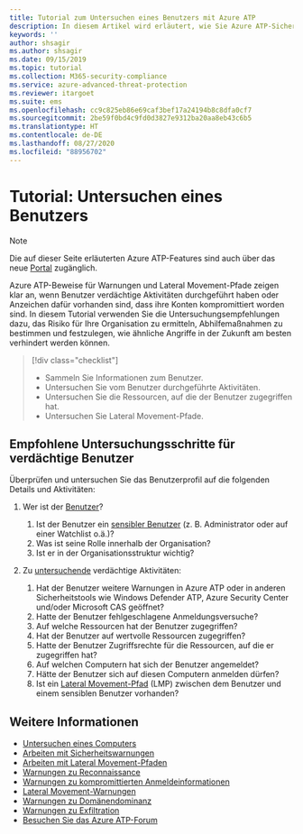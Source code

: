 ```yaml
---
title: Tutorial zum Untersuchen eines Benutzers mit Azure ATP
description: In diesem Artikel wird erläutert, wie Sie Azure ATP-Sicherheitswarnungen verwenden, um einen verdächtigen Benutzer zu untersuchen.
keywords: ''
author: shsagir
ms.author: shsagir
ms.date: 09/15/2019
ms.topic: tutorial
ms.collection: M365-security-compliance
ms.service: azure-advanced-threat-protection
ms.reviewer: itargoet
ms.suite: ems
ms.openlocfilehash: cc9c825eb86e69caf3bef17a24194b8c8dfa0cf7
ms.sourcegitcommit: 2be59f0bd4c9fd0d3827e9312ba20aa8eb43c6b5
ms.translationtype: HT
ms.contentlocale: de-DE
ms.lasthandoff: 08/27/2020
ms.locfileid: "88956702"
---
```

# <a name="tutorial-investigate-a-user"></a>Tutorial: Untersuchen eines Benutzers

> [!NOTE]
> Die auf dieser Seite erläuterten Azure ATP-Features sind auch über das neue [Portal](https://portal.cloudappsecurity.com) zugänglich.

Azure ATP-Beweise für Warnungen und Lateral Movement-Pfade zeigen klar an, wenn Benutzer verdächtige Aktivitäten durchgeführt haben oder Anzeichen dafür vorhanden sind, dass ihre Konten kompromittiert worden sind. In diesem Tutorial verwenden Sie die Untersuchungsempfehlungen dazu, das Risiko für Ihre Organisation zu ermitteln, Abhilfemaßnahmen zu bestimmen und festzulegen, wie ähnliche Angriffe in der Zukunft am besten verhindert werden können.  

> [!div class="checklist"]
> * Sammeln Sie Informationen zum Benutzer.
> * Untersuchen Sie vom Benutzer durchgeführte Aktivitäten.
> * Untersuchen Sie die Ressourcen, auf die der Benutzer zugegriffen hat.
> * Untersuchen Sie Lateral Movement-Pfade.

## <a name="recommended-investigation-steps-for-suspicious-users"></a>Empfohlene Untersuchungsschritte für verdächtige Benutzer

Überprüfen und untersuchen Sie das Benutzerprofil auf die folgenden Details und Aktivitäten:

1. Wer ist der [Benutzer](entity-profiles.md)?
     1. Ist der Benutzer ein [sensibler Benutzer](sensitive-accounts.md) (z. B. Administrator oder auf einer Watchlist o.ä.)?  
     2. Was ist seine Rolle innerhalb der Organisation?
     3. Ist er in der Organisationsstruktur wichtig?

1. Zu [untersuchende](investigate-entity.md) verdächtige Aktivitäten:
     1. Hat der Benutzer weitere Warnungen in Azure ATP oder in anderen Sicherheitstools wie Windows Defender ATP, Azure Security Center und/oder Microsoft CAS geöffnet?
     2. Hatte der Benutzer fehlgeschlagene Anmeldungsversuche?
     3. Auf welche Ressourcen hat der Benutzer zugegriffen?  
     4. Hat der Benutzer auf wertvolle Ressourcen zugegriffen?  
     5. Hatte der Benutzer Zugriffsrechte für die Ressourcen, auf die er zugegriffen hat?  
     6. Auf welchen Computern hat sich der Benutzer angemeldet? 
     7. Hätte der Benutzer sich auf diesen Computern anmelden dürfen?
     8. Ist ein [Lateral Movement-Pfad](use-case-lateral-movement-path.md) (LMP) zwischen dem Benutzer und einem sensiblen Benutzer vorhanden?


## <a name="see-also"></a>Weitere Informationen

- [Untersuchen eines Computers](investigate-a-computer.md)
- [Arbeiten mit Sicherheitswarnungen](working-with-suspicious-activities.md)
- [Arbeiten mit Lateral Movement-Pfaden](use-case-lateral-movement-path.md)
- [Warnungen zu Reconnaissance](atp-reconnaissance-alerts.md)
- [Warnungen zu kompromittierten Anmeldeinformationen](atp-compromised-credentials-alerts.md)
- [Lateral Movement-Warnungen](atp-lateral-movement-alerts.md)
- [Warnungen zu Domänendominanz](atp-domain-dominance-alerts.md)
- [Warnungen zu Exfiltration](atp-exfiltration-alerts.md)
- [Besuchen Sie das Azure ATP-Forum](https://aka.ms/azureatpcommunity)
